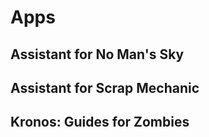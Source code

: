 # Apps

## Assistant for No Man's Sky

## Assistant for Scrap Mechanic

## Kronos: Guides for Zombies
